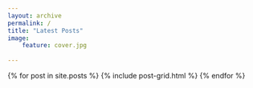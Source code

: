 ```yaml
---
layout: archive
permalink: /
title: "Latest Posts"
image:
    feature: cover.jpg
    
---
```


<div class="tiles">
{% for post in site.posts %}
	{% include post-grid.html %}
{% endfor %}
</div><!-- /.tiles -->
